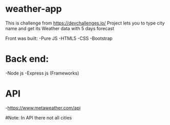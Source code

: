 # weather-app
This is challenge from https://devchallenges.io/ 
Project lets you to type city name and get its Weather data with 5 days forecast

Front was built:
-Pure JS
-HTML5
-CSS
-Bootstrap 

# Back end:
-Node js
-Express js (Frameworks)

# API
-https://www.metaweather.com/api


#Note:
In API there not all cities
